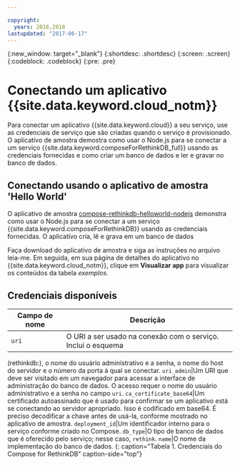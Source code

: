 ```yaml
---

copyright:
  years: 2016,2018
lastupdated: "2017-06-17"
---
```


{:new_window: target="_blank"}
{:shortdesc: .shortdesc}
{:screen: .screen}
{:codeblock: .codeblock}
{:pre: .pre}

# Conectando um aplicativo {{site.data.keyword.cloud_notm}}

Para conectar um aplicativo {{site.data.keyword.cloud}} a seu serviço, use as credenciais de serviço que são criadas quando o serviço é provisionado. O aplicativo de amostra demostra como usar o Node.js para se conectar a um serviço {{site.data.keyword.composeForRethinkDB_full}} usando as credenciais fornecidas e como criar um banco de dados e ler e gravar no banco de dados.

## Conectando usando o aplicativo de amostra 'Hello World'

O aplicativo de amostra [compose-rethinkdb-helloworld-nodejs](https://github.com/IBM-Bluemix/compose-rethinkdb-helloworld-nodejs) demonstra como usar o Node.js para se conectar a um serviço {{site.data.keyword.composeForRethinkDB}} usando as credenciais fornecidas. O aplicativo cria, lê e grava em um banco de dados

Faça download do aplicativo de amostra e siga as instruções no arquivo leia-me. Em seguida, em sua página de detalhes do aplicativo no {{site.data.keyword.cloud_notm}}, clique em **Visualizar app** para visualizar os conteúdos da tabela *exemplos*.

## Credenciais disponíveis

Campo de nome|Descrição
----------|-----------
`uri`|O URI a ser usado na conexão com o serviço. Inclui o esquema
(rethinkdb:), o nome do usuário administrativo e a senha, o nome do host do servidor e o
número da porta à qual se conectar.
`uri_admin`|Um URI que deve ser visitado em um navegador para acessar a interface de administração do banco de dados. O acesso requer o nome do usuário administrativo e a senha no campo `uri`.
`ca_certificate_base64`|Um certificado autoassinado que é usado para confirmar se um aplicativo está se conectando ao servidor apropriado. Isso é codificado em base64. É preciso decodificar a chave antes de usá-la, conforme mostrado no aplicativo de amostra.
`deployment_id`|Um identificador interno para o serviço conforme criado no Compose.
`db_type`|O tipo de banco de dados que é oferecido pelo serviço; nesse caso, `rethink`.
`name`|O nome da implementação do banco de dados.
{: caption="Tabela 1. Credenciais do Compose for RethinkDB" caption-side="top"}
